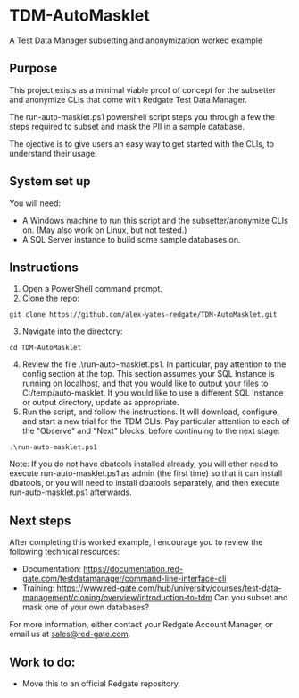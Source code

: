 # TDM-AutoMasklet
A Test Data Manager subsetting and anonymization worked example

## Purpose
This project exists as a minimal viable proof of concept for the subsetter and anonymize CLIs that come with Redgate Test Data Manager.

The run-auto-masklet.ps1 powershell script steps you through a few the steps required to subset and mask the PII in a sample database.

The ojective is to give users an easy way to get started with the CLIs, to understand their usage.

## System set up
You will need:
- A Windows machine to run this script and the subsetter/anonymize CLIs on. (May also work on Linux, but not tested.)
- A SQL Server instance to build some sample databases on.

## Instructions
1. Open a PowerShell command prompt.
2. Clone the repo:
```
git clone https://github.com/alex-yates-redgate/TDM-AutoMasklet.git
```
3. Navigate into the directory:
```
cd TDM-AutoMasklet
```
4. Review the file .\run-auto-masklet.ps1. In particular, pay attention to the config section at the top. This section assumes your SQL Instance is running on localhost, and that you would like to output your files to C:/temp/auto-masklet. If you would like to use a different SQL Instance or output directory, update as appropriate.
5. Run the script, and follow the instructions. It will download, configure, and start a new trial for the TDM CLIs. Pay particular attention to each of the "Observe" and "Next" blocks, before continuing to the next stage:
```
.\run-auto-masklet.ps1
```

Note: If you do not have dbatools installed already, you will ether need to execute run-auto-masklet.ps1 as admin (the first time) so that it can install dbatools, or you will need to install dbatools separately, and then execute run-auto-masklet.ps1 afterwards.

## Next steps
After completing this worked example, I encourage you to review the following technical resources:
- Documentation: https://documentation.red-gate.com/testdatamanager/command-line-interface-cli
- Training: https://www.red-gate.com/hub/university/courses/test-data-management/cloning/overview/introduction-to-tdm
Can you subset and mask one of your own databases?

For more information, either contact your Redgate Account Manager, or email us at sales@red-gate.com.

## Work to do:
- Move this to an official Redgate repository.
